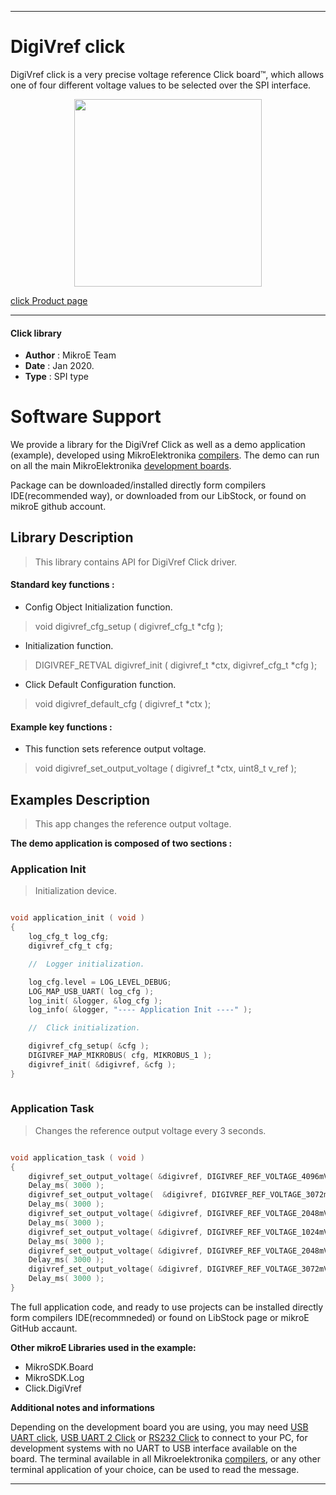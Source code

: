 
 

---
# DigiVref click

DigiVref click is a very precise voltage reference Click board™, which allows one of four different voltage values to be selected over the SPI interface.

<p align="center">
  <img src="https://download.mikroe.com/images/click_for_ide/digivref_click.png" height=300px>
</p>


[click Product page](https://www.mikroe.com/digivref-click)

---


#### Click library 

- **Author**        : MikroE Team
- **Date**          : Jan 2020.
- **Type**          : SPI type


# Software Support

We provide a library for the DigiVref Click 
as well as a demo application (example), developed using MikroElektronika 
[compilers](https://shop.mikroe.com/compilers). 
The demo can run on all the main MikroElektronika [development boards](https://shop.mikroe.com/development-boards).

Package can be downloaded/installed directly form compilers IDE(recommended way), or downloaded from our LibStock, or found on mikroE github account. 

## Library Description

> This library contains API for DigiVref Click driver.

#### Standard key functions :

- Config Object Initialization function.
> void digivref_cfg_setup ( digivref_cfg_t *cfg ); 
 
- Initialization function.
> DIGIVREF_RETVAL digivref_init ( digivref_t *ctx, digivref_cfg_t *cfg );

- Click Default Configuration function.
> void digivref_default_cfg ( digivref_t *ctx );


#### Example key functions :

- This function sets reference output voltage.
> void digivref_set_output_voltage ( digivref_t *ctx, uint8_t v_ref );

## Examples Description

> This app changes the reference output voltage. 

**The demo application is composed of two sections :**

### Application Init 

> Initialization device.

```c

void application_init ( void )
{
    log_cfg_t log_cfg;
    digivref_cfg_t cfg;

    //  Logger initialization.

    log_cfg.level = LOG_LEVEL_DEBUG;
    LOG_MAP_USB_UART( log_cfg );
    log_init( &logger, &log_cfg );
    log_info( &logger, "---- Application Init ----" );

    //  Click initialization.

    digivref_cfg_setup( &cfg );
    DIGIVREF_MAP_MIKROBUS( cfg, MIKROBUS_1 );
    digivref_init( &digivref, &cfg );
}
  
```

### Application Task

> Changes the reference output voltage every 3 seconds.

```c

void application_task ( void )
{
    digivref_set_output_voltage( &digivref, DIGIVREF_REF_VOLTAGE_4096mV );
    Delay_ms( 3000 );
    digivref_set_output_voltage(  &digivref, DIGIVREF_REF_VOLTAGE_3072mV );
    Delay_ms( 3000 );
    digivref_set_output_voltage( &digivref, DIGIVREF_REF_VOLTAGE_2048mV );
    Delay_ms( 3000 );
    digivref_set_output_voltage( &digivref, DIGIVREF_REF_VOLTAGE_1024mV );
    Delay_ms( 3000 );
    digivref_set_output_voltage( &digivref, DIGIVREF_REF_VOLTAGE_2048mV );
    Delay_ms( 3000 );
    digivref_set_output_voltage( &digivref, DIGIVREF_REF_VOLTAGE_3072mV );
    Delay_ms( 3000 );
}  

```

The full application code, and ready to use projects can be  installed directly form compilers IDE(recommneded) or found on LibStock page or mikroE GitHub accaunt.

**Other mikroE Libraries used in the example:** 

- MikroSDK.Board
- MikroSDK.Log
- Click.DigiVref

**Additional notes and informations**

Depending on the development board you are using, you may need 
[USB UART click](https://shop.mikroe.com/usb-uart-click), 
[USB UART 2 Click](https://shop.mikroe.com/usb-uart-2-click) or 
[RS232 Click](https://shop.mikroe.com/rs232-click) to connect to your PC, for 
development systems with no UART to USB interface available on the board. The 
terminal available in all Mikroelektronika 
[compilers](https://shop.mikroe.com/compilers), or any other terminal application 
of your choice, can be used to read the message.



---
